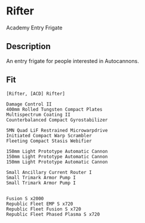 # Rifter

Academy Entry Frigate

## Description

An entry frigate for people interested in Autocannons.

## Fit

```
[Rifter, [ACD] Rifter]

Damage Control II
400mm Rolled Tungsten Compact Plates
Multispectrum Coating II
Counterbalanced Compact Gyrostabilizer

5MN Quad LiF Restrained Microwarpdrive
Initiated Compact Warp Scrambler
Fleeting Compact Stasis Webifier

150mm Light Prototype Automatic Cannon
150mm Light Prototype Automatic Cannon
150mm Light Prototype Automatic Cannon

Small Ancillary Current Router I
Small Trimark Armor Pump I
Small Trimark Armor Pump I


Fusion S x2000
Republic Fleet EMP S x720
Republic Fleet Fusion S x720
Republic Fleet Phased Plasma S x720
```
